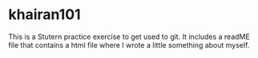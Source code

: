 # khairan101
This is a Stutern practice exercise to get used to git. It includes a readME file that contains a html file where I wrote a little something about myself.
